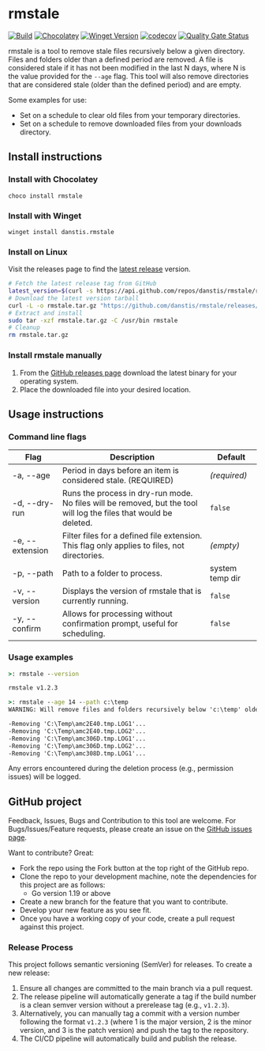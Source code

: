 # rmstale

[![Build](https://github.com/danstis/rmstale/workflows/Build/badge.svg)](https://github.com/danstis/rmstale/actions?query=workflow%3ABuild)
[![Chocolatey](https://img.shields.io/chocolatey/v/rmstale.svg)](https://chocolatey.org/packages/rmstale)
[![Winget Version](https://img.shields.io/winget/v/danstis.rmstale)](https://winstall.app/apps/danstis.rmstale)
[![codecov](https://codecov.io/gh/danstis/rmstale/branch/master/graph/badge.svg)](https://codecov.io/gh/danstis/rmstale)
[![Quality Gate Status](https://sonarcloud.io/api/project_badges/measure?project=danstis_rmstale&metric=alert_status)](https://sonarcloud.io/dashboard?id=danstis_rmstale)

rmstale is a tool to remove stale files recursively below a given directory.
Files and folders older than a defined period are removed.
A file is considered stale if it has not been modified in the last N days, where N is the value provided for the `--age` flag.
This tool will also remove directories that are considered stale (older than the defined period) and are empty.

Some examples for use:

* Set on a schedule to clear old files from your temporary directories.
* Set on a schedule to remove downloaded files from your downloads directory.

## Install instructions

### Install with Chocolatey

`choco install rmstale`

### Install with Winget

`winget install danstis.rmstale`

### Install on Linux

Visit the releases page to find the [latest release](https://github.com/danstis/rmstale/releases/latest) version.

```bash
# Fetch the latest release tag from GitHub
latest_version=$(curl -s https://api.github.com/repos/danstis/rmstale/releases/latest | grep -Po '"tag_name": "\K.*?(?=")')
# Download the latest version tarball
curl -L -o rmstale.tar.gz "https://github.com/danstis/rmstale/releases/download/$latest_version/rmstale_${latest_version#v}_linux_amd64.tar.gz"
# Extract and install
sudo tar -xzf rmstale.tar.gz -C /usr/bin rmstale
# Cleanup
rm rmstale.tar.gz
```

### Install rmstale manually

1. From the [GitHub releases page](https://github.com/danstis/rmstale/releases) download the latest binary for your operating system.
2. Place the downloaded file into your desired location.

## Usage instructions

### Command line flags

| Flag            | Description                                                                                                        | Default         |
| --------------- | ------------------------------------------------------------------------------------------------------------------ | --------------- |
| -a, --age       | Period in days before an item is considered stale. (REQUIRED)                                                      | *(required)*    |
| -d, --dry-run   | Runs the process in dry-run mode. No files will be removed, but the tool will log the files that would be deleted. | `false`         |
| -e, --extension | Filter files for a defined file extension. This flag only applies to files, not directories.                       | *(empty)*       |
| -p, --path      | Path to a folder to process.                                                                                       | system temp dir |
| -v, --version   | Displays the version of rmstale that is currently running.                                                         | `false`         |
| -y, --confirm   | Allows for processing without confirmation prompt, useful for scheduling.                                          | `false`         |

### Usage examples

```cmd
>: rmstale --version

rmstale v1.2.3
```

```cmd
>: rmstale --age 14 --path c:\temp
WARNING: Will remove files and folders recursively below 'c:\temp' older than 14 days. Continue?: y

-Removing 'C:\Temp\amc2E40.tmp.LOG1'...
-Removing 'C:\Temp\amc2E40.tmp.LOG2'...
-Removing 'C:\Temp\amc306D.tmp.LOG1'...
-Removing 'C:\Temp\amc306D.tmp.LOG2'...
-Removing 'C:\Temp\amc308D.tmp.LOG1'...
```

Any errors encountered during the deletion process (e.g., permission issues) will be logged.

## GitHub project

Feedback, Issues, Bugs and Contribution to this tool are welcome.
For Bugs/Issues/Feature requests, please create an issue on the [GitHub issues page](https://github.com/danstis/rmstale/issues).

Want to contribute? Great:

* Fork the repo using the Fork button at the top right of the GitHub repo.
* Clone the repo to your development machine, note the dependencies for this project are as follows:
  * Go version 1.19 or above
* Create a new branch for the feature that you want to contribute.
* Develop your new feature as you see fit.
* Once you have a working copy of your code, create a pull request against this project.

### Release Process

This project follows semantic versioning (SemVer) for releases. To create a new release:

1. Ensure all changes are committed to the main branch via a pull request.
2. The release pipeline will automatically generate a tag if the build number is a clean semver version without a prerelease tag (e.g., `v1.2.3`).
3. Alternatively, you can manually tag a commit with a version number following the format `v1.2.3` (where 1 is the major version, 2 is the minor version, and 3 is the patch version) and push the tag to the repository.
4. The CI/CD pipeline will automatically build and publish the release.
